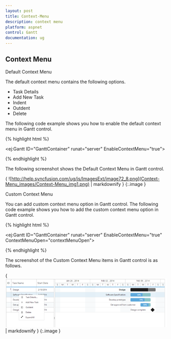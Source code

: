 ```yaml
---
layout: post
title: Context-Menu
description: context menu
platform: aspnet
control: Gantt
documentation: ug
---
```


## Context Menu

Default Context Menu

The default context menu contains the following options.

* Task Details
* Add New Task
* Indent
* Outdent
* Delete

The following code example shows you how to enable the default context menu in Gantt control.







{% highlight html %}



<ej:Gantt ID="GanttContainer" runat="server" EnableContextMenu="true">



{% endhighlight %}



The following screenshot shows the Default Context Menu in Gantt control.



{ ![http://help.syncfusion.com/ug/js/ImagesExt/image72_8.png](Context-Menu_images/Context-Menu_img1.png) | markdownify }
{:.image }


Custom Context Menu

You can add custom context menu option in Gantt control. The following code example shows you how to add the custom context menu option in Gantt control.







{% highlight html %}



<script type="text/javascript">

            function contextMenuOpen(args) {

                args.contextMenuItems.push(

                    {

                        headerText: "ExpandAll",

                        iconPath: "url(../images/Expand All.png)",

                        evenHandler: function () {

                            //event handler for custom menu items

                        }

                    });

            }

          </script>



<ej:Gantt ID="GanttContainer" runat="server" EnableContextMenu="true" ContextMenuOpen="contextMenuOpen">



{% endhighlight %}



The screenshot of the Custom Context Menu items in Gantt control is as follows.



{ ![C:/Users/Rajasekar/Desktop/IMG_17062014_121224.png](Context-Menu_images/Context-Menu_img2.png) | markdownify }
{:.image }


